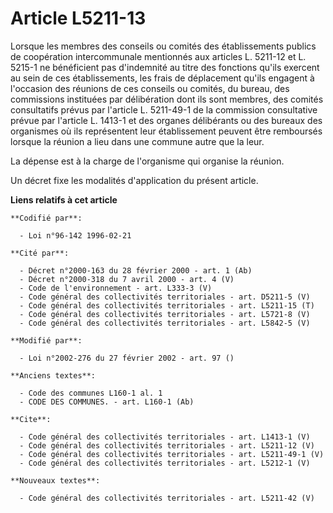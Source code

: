 # Article L5211-13

Lorsque les membres des conseils ou comités des établissements publics de coopération intercommunale mentionnés aux articles
L. 5211-12 et L. 5215-1 ne bénéficient pas d'indemnité au titre des fonctions qu'ils exercent au sein de ces établissements,
les frais de déplacement qu'ils engagent à l'occasion des réunions de ces conseils ou comités, du bureau, des commissions
instituées par délibération dont ils sont membres, des comités consultatifs prévus par l'article L. 5211-49-1 de la
commission consultative prévue par l'article L. 1413-1 et des organes délibérants ou des bureaux des organismes où ils
représentent leur établissement peuvent être remboursés lorsque la réunion a lieu dans une commune autre que la leur. 

La dépense est à la charge de l'organisme qui organise la réunion. 

Un décret fixe les modalités d'application du présent article.

**Liens relatifs à cet article**

	**Codifié par**:

	  - Loi n°96-142 1996-02-21

	**Cité par**:

	  - Décret n°2000-163 du 28 février 2000 - art. 1 (Ab)
	  - Décret n°2000-318 du 7 avril 2000 - art. 4 (V)
	  - Code de l'environnement - art. L333-3 (V)
	  - Code général des collectivités territoriales - art. D5211-5 (V)
	  - Code général des collectivités territoriales - art. L5211-15 (T)
	  - Code général des collectivités territoriales - art. L5721-8 (V)
	  - Code général des collectivités territoriales - art. L5842-5 (V)

	**Modifié par**:

	  - Loi n°2002-276 du 27 février 2002 - art. 97 ()

	**Anciens textes**:

	  - Code des communes L160-1 al. 1
	  - CODE DES COMMUNES. - art. L160-1 (Ab)

	**Cite**:

	  - Code général des collectivités territoriales - art. L1413-1 (V)
	  - Code général des collectivités territoriales - art. L5211-12 (V)
	  - Code général des collectivités territoriales - art. L5211-49-1 (V)
	  - Code général des collectivités territoriales - art. L5212-1 (V)

	**Nouveaux textes**:

	  - Code général des collectivités territoriales - art. L5211-42 (V)
